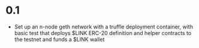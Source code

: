 # 0.1
* Set up an n-node geth network with a truffle deployment container, with basic test that deploys $LINK ERC-20 definition and helper contracts to the testnet and funds a $LINK wallet
